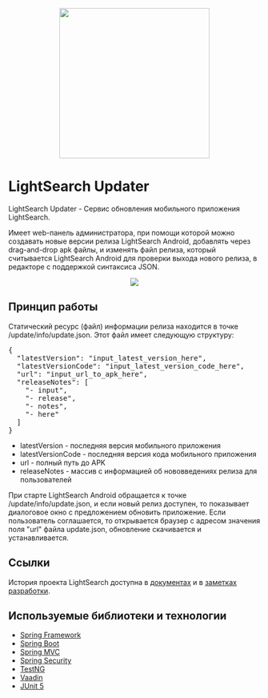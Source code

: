 <p align="center"> 
<img src="https://user-images.githubusercontent.com/43209824/64838878-905c6e00-d638-11e9-8026-e7b04d1af80f.png"
     width="300" height="300">
</p>

LightSearch Updater
===================

LightSearch Updater - Сервис обновления мобильного приложения LightSearch.

Имеет web-панель администратора, при помощи которой можно создавать новые версии релиза LightSearch Android, 
добавлять через drag-and-drop apk файлы, и изменять файл релиза, который считывается LightSearch Android 
для проверки выхода нового релиза, в редакторе с поддержкой синтаксиса JSON.

<p align="center"> 
<img src="https://user-images.githubusercontent.com/43209824/75731886-a53ed200-5d3c-11ea-9675-d2e0ef41c1ab.png">
</p>

Принцип работы
--------------
Статический ресурс (файл) информации релиза находится в точке /update/info/update.json. Этот файл имеет следующую структуру:

<pre>
{
  "latestVersion": "input_latest_version_here",
  "latestVersionCode": "input_latest_version_code_here",
  "url": "input_url_to_apk_here",
  "releaseNotes": [
    "- input",
    "- release",
    "- notes",
    "- here"
  ]
}
</pre>

- latestVersion - последняя версия мобильного приложения
- latestVersionCode - последняя версия кода мобильного приложения
- url - полный путь до APK
- releaseNotes - массив с информацией об нововведениях релиза для пользователей

При старте LightSearch Android обращается к точке /update/info/update.json, и если новый релиз доступен, 
то показывает диалоговое окно с предложением обновить приложение. Если пользователь соглашается, то открывается браузер с
адресом значения поля "url" файла update.json, обновление скачивается и устанавливается.

Ссылки
------
История проекта LightSearch доступна в [документах](https://github.com/ViiSE/LightSearch/tree/master/Documents/Project%20history)
и в [заметках разработки](https://github.com/ViiSE/LightSearch/blob/master/Dev%20notes). 

Используемые библиотеки и технологии
------------------------------------
- [Spring Framework](https://github.com/spring-projects/spring-framework)
- [Spring Boot](https://github.com/spring-projects/spring-boot)
- [Spring MVC](https://docs.spring.io/spring/docs/current/spring-framework-reference/web.html)
- [Spring Security](https://github.com/spring-projects/spring-security)
- [TestNG](https://testng.org/doc/)
- [Vaadin](https://github.com/vaadin/)
- [JUnit 5](https://junit.org/junit5/)
